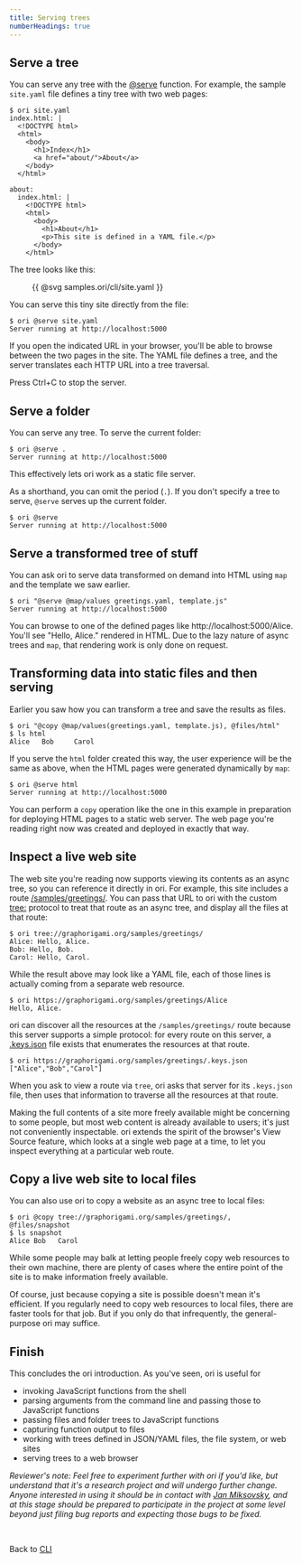 ```yaml
---
title: Serving trees
numberHeadings: true
---
```


## Serve a tree

You can serve any tree with the [@serve](/language/@serve.html) function. For example, the sample `site.yaml` file defines a tiny tree with two web pages:

```console
$ ori site.yaml
index.html: |
  <!DOCTYPE html>
  <html>
    <body>
      <h1>Index</h1>
      <a href="about/">About</a>
    </body>
  </html>

about:
  index.html: |
    <!DOCTYPE html>
    <html>
      <body>
        <h1>About</h1>
        <p>This site is defined in a YAML file.</p>
      </body>
    </html>
```

The tree looks like this:

<figure>
{{ @svg samples.ori/cli/site.yaml }}
</figure>

<span class="tutorialStep"></span> You can serve this tiny site directly from the file:

```console
$ ori @serve site.yaml
Server running at http://localhost:5000
```

If you open the indicated URL in your browser, you'll be able to browse between the two pages in the site. The YAML file defines a tree, and the server translates each HTTP URL into a tree traversal.

Press Ctrl+C to stop the server.

## Serve a folder

<span class="tutorialStep"></span> You can serve any tree. To serve the current folder:

```console
$ ori @serve .
Server running at http://localhost:5000
```

This effectively lets ori work as a static file server.

As a shorthand, you can omit the period (`.`). If you don't specify a tree to serve, `@serve` serves up the current folder.

```console
$ ori @serve
Server running at http://localhost:5000
```

## Serve a transformed tree of stuff

<span class="tutorialStep"></span> You can ask ori to serve data transformed on demand into HTML using `map` and the template we saw earlier.

```console
$ ori "@serve @map/values greetings.yaml, template.js"
Server running at http://localhost:5000
```

You can browse to one of the defined pages like http://localhost:5000/Alice. You'll see "Hello, Alice." rendered in HTML. Due to the lazy nature of async trees and `map`, that rendering work is only done on request.

## Transforming data into static files and then serving

Earlier you saw how you can transform a tree and save the results as files.

```console
$ ori "@copy @map/values(greetings.yaml, template.js), @files/html"
$ ls html
Alice   Bob     Carol
```

<span class="tutorialStep"></span> If you serve the `html` folder created this way, the user experience will be the same as above, when the HTML pages were generated dynamically by `map`:

```console
$ ori @serve html
Server running at http://localhost:5000
```

You can perform a `copy` operation like the one in this example in preparation for deploying HTML pages to a static web server. The web page you're reading right now was created and deployed in exactly that way.

## Inspect a live web site

<span class="tutorialStep"></span> The web site you're reading now supports viewing its contents as an async tree, so you can reference it directly in ori. For example, this site includes a route [/samples/greetings/](/samples/greetings/). You can pass that URL to ori with the custom [tree:](/language/@treeHttps.html) protocol to treat that route as an async tree, and display all the files at that route:

```console
$ ori tree://graphorigami.org/samples/greetings/
Alice: Hello, Alice.
Bob: Hello, Bob.
Carol: Hello, Carol.
```

<span class="tutorialStep"></span> While the result above may look like a YAML file, each of those lines is actually coming from a separate web resource.

```console
$ ori https://graphorigami.org/samples/greetings/Alice
Hello, Alice.
```

<span class="tutorialStep"></span> ori can discover all the resources at the `/samples/greetings/` route because this server supports a simple protocol: for every route on this server, a [.keys.json](/async-tree/SiteTree.html#keysjson-files) file exists that enumerates the resources at that route.

```console
$ ori https://graphorigami.org/samples/greetings/.keys.json
["Alice","Bob","Carol"]
```

When you ask to view a route via `tree`, ori asks that server for its `.keys.json` file, then uses that information to traverse all the resources at that route.

Making the full contents of a site more freely available might be concerning to some people, but most web content is already available to users; it's just not conveniently inspectable. ori extends the spirit of the browser's View Source feature, which looks at a single web page at a time, to let you inspect everything at a particular web route.

## Copy a live web site to local files

<span class="tutorialStep"></span> You can also use ori to copy a website as an async tree to local files:

```console
$ ori @copy tree://graphorigami.org/samples/greetings/, @files/snapshot
$ ls snapshot
Alice Bob   Carol
```

While some people may balk at letting people freely copy web resources to their own machine, there are plenty of cases where the entire point of the site is to make information freely available.

Of course, just because copying a site is possible doesn't mean it's efficient. If you regularly need to copy web resources to local files, there are faster tools for that job. But if you only do that infrequently, the general-purpose ori may suffice.

## Finish

This concludes the ori introduction. As you've seen, ori is useful for

- invoking JavaScript functions from the shell
- parsing arguments from the command line and passing those to JavaScript functions
- passing files and folder trees to JavaScript functions
- capturing function output to files
- working with trees defined in JSON/YAML files, the file system, or web sites
- serving trees to a web browser

_Reviewer's note: Feel free to experiment further with ori if you'd like, but understand that it's a research project and will undergo further change. Anyone interested in using it should be in contact with [Jan Miksovsky](https://jan.miksovsky.com/contact.html), and at this stage should be prepared to participate in the project at some level beyond just filing bug reports and expecting those bugs to be fixed._

&nbsp;

Back to [CLI](/cli/)
